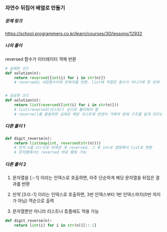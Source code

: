 ### 자연수 뒤집어 배열로 만들기


##### 문제 링크

https://school.programmers.co.kr/learn/courses/30/lessons/12932



##### 나의 풀이

reversed 함수가 이터레이터 객체 반환

```py
# 실패한 코드
def solution(n):
    return reversed([int(i) for i in str(n)])
    # reversed는 내장함수이며 반복자를 반환. list에 적합한 함수가 아니기에 한 번에 리스트로 지정할 수 없음 32145  [5,4,1,2,3]


# 성공한 코드
def solution(n):
    return list(reversed([int(i) for i in str(n)]))
    # list(reversed(리스트)) 순으로 불러줘야 함
    # reverse()를 활용하면 실제로 해당 리스트에 변경이 가해져 본래 구조를 잃게 되므로, 본래 구조를 보존해야 하는 상황이라면 reverse()를 활용해선 안 됨
```



##### 다른 풀이 1

```py
def digit_reverse(n):
    return list(map(int, reversed(str(n))))
    # 먼저 n을 str으로 바꿔준 후 reversed, 그 후 int로 맵핑해서 list로 변환
    # 문자열에서는 reversed 바로 활용 가능
```



##### 다른 풀이 2


1. 문자열을 [::-1] 이라는 인덱스로 호출하면,
아주 단순하게 해당 문자열을 뒤집은 결과를 반환

2. 만약 [3:0:-1] 이라는 인덱스로 호출하면,
3번 인덱스부터 1번 인덱스까지(0번 까지가 아님) 역순으로 출력

3. 문자열뿐만 아니라 리스트나 튜플에도 적용 가능

```py
def digit_reverse(n):
    return [int(i) for i in str(n)][::-1]
```
